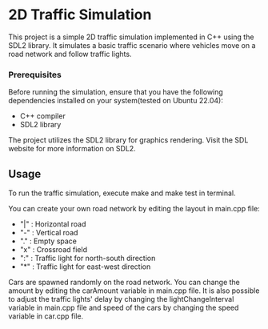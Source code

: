# 2D Traffic Simulation
This project is a simple 2D traffic simulation implemented in C++ using the SDL2 library. It simulates a basic traffic scenario where vehicles move on a road network and follow traffic lights.

### Prerequisites
Before running the simulation, ensure that you have the following dependencies installed on your system(tested on Ubuntu 22.04):

- C++ compiler
- SDL2 library

The project utilizes the SDL2 library for graphics rendering. Visit the SDL website for more information on SDL2.


## Usage
To run the traffic simulation, execute make and make test in terminal.

You can create your own road network by editing the layout in main.cpp file:
- "|" : Horizontal road
- "-" : Vertical road
- "." : Empty space
- "x" : Crossroad field
- ":" : Traffic light for north-south direction
- "*" : Traffic light for east-west direction

Cars are spawned randomly on the road network. You can change the amount by editing the carAmount variable in main.cpp file.
It is also possible to adjust the traffic lights' delay by changing the lightChangeInterval variable in main.cpp file and speed of the cars by changing the speed variable in car.cpp file.